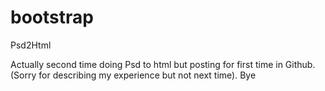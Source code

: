 bootstrap
=========

Psd2Html
 
 Actually second time doing Psd to html but posting for first time in Github.
 (Sorry for describing my experience but not next time). Bye
